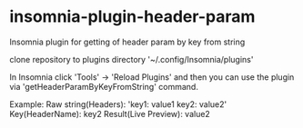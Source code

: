 # insomnia-plugin-header-param

Insomnia plugin for getting of header param by key from string

clone repository to plugins directory '~/.config/Insomnia/plugins'

In Insomnia click 'Tools' -> 'Reload Plugins' and then you can use the plugin via 'getHeaderParamByKeyFromString' command.

Example:
Raw string(Headers): 'key1: value1 key2: value2'
Key(HeaderName): key2
Result(Live Preview): value2
